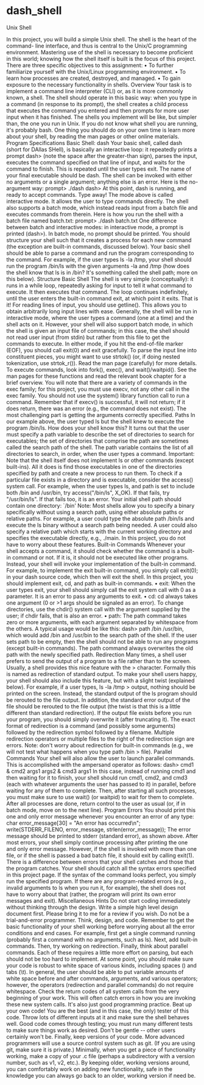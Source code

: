 # dash_shell

Unix Shell

In this project, you will build a simple Unix shell. The shell is the heart of the command-
line interface, and thus is central to the Unix/C programming environment. Mastering use
of the shell is necessary to become proficient in this world; knowing how the shell itself is
built is the focus of this project.
There are three specific objectives to this assignment:
• To further familiarize yourself with the Unix/Linux programming environment.
• To learn how processes are created, destroyed, and managed.
• To gain exposure to the necessary functionality in shells.
Overview
Your task is to implement a command line interpreter (CLI) or, as it is more commonly
known, a shell. The shell should operate in this basic way: when you type in a command
(in response to its prompt), the shell creates a child process that executes the command
you entered and then prompts for more user input when it has finished.
The shells you implement will be like, but simpler than, the one you run in Unix. If you do
not know what shell you are running, it's probably bash. One thing you should do on your
own time is learn more about your shell, by reading the man pages or other online
materials.
Program Specifications
Basic Shell: dash
Your basic shell, called dash (short for DAllas SHell), is basically an interactive loop: it
repeatedly prints a prompt dash> (note the space after the greater-than sign), parses the
input, executes the command specified on that line of input, and waits for the command
to finish. This is repeated until the user types exit. The name of your final executable
should be dash.
The shell can be invoked with either no arguments or a single argument; anything else is
an error. Here is the no-argument way:
prompt> ./dash
dash>
At this point, dash is running, and ready to accept commands. Type away!
The mode above is called interactive mode. It allows the user to type commands directly.
The shell also supports a batch mode, which instead reads input from a batch file and
executes commands from therein. Here is how you run the shell with a batch file
named batch.txt:
prompt> ./dash batch.txt
One difference between batch and interactive modes: in interactive mode, a prompt is
printed (dash>). In batch mode, no prompt should be printed.
You should structure your shell such that it creates a process for each new command (the
exception are built-in commands, discussed below). Your basic shell should be able to
parse a command and run the program corresponding to the command. For example, if
the user types ls -la /tmp, your shell should run the program /bin/ls with the given
arguments -la and /tmp (how does the shell know that ls is in /bin? It's something called
the shell path; more on this below).
Structure
Basic Shell
The shell is very simple (conceptually): it runs in a while loop, repeatedly asking for input
to tell it what command to execute. It then executes that command. The loop continues
indefinitely, until the user enters the built-in command exit, at which point it exits. That
is it!
For reading lines of input, you should use getline(). This allows you to obtain arbitrarily
long input lines with ease. Generally, the shell will be run in interactive mode, where the
user types a command (one at a time) and the shell acts on it. However, your shell will
also support batch mode, in which the shell is given an input file of commands; in this
case, the shell should not read user input (from stdin) but rather from this file to get the
commands to execute.
In either mode, if you hit the end-of-file marker (EOF), you should call exit(0) and exit
gracefully.
To parse the input line into constituent pieces, you might want to use strtok() (or, if doing
nested tokenization, use strtok_r()). Read the man page (carefully) for more details.
To execute commands, look into fork(), exec(), and wait()/waitpid(). See the man pages
for these functions and read the relevant book chapter for a brief overview.
You will note that there are a variety of commands in the exec family; for this project, you
must use execv, not any other call in the exec family. You should not use
the system() library function call to run a command. Remember that if execv() is
successful, it will not return; if it does return, there was an error (e.g., the command does
not exist). The most challenging part is getting the arguments correctly specified.
Paths
In our example above, the user typed ls but the shell knew to execute the
program /bin/ls. How does your shell know this?
It turns out that the user must specify a path variable to describe the set of directories to
search for executables; the set of directories that comprise the path are sometimes called
the search path of the shell. The path variable contains the list of all directories to search,
in order, when the user types a command.
Important: Note that the shell itself does not implement ls or other commands (except
built-ins). All it does is find those executables in one of the directories specified
by path and create a new process to run them.
To check if a particular file exists in a directory and is executable, consider
the access() system call. For example, when the user types ls, and path is set to include
both /bin and /usr/bin, try access("/bin/ls", X_OK). If that fails, try "/usr/bin/ls". If that
fails too, it is an error.
Your initial shell path should contain one directory: `/bin'
Note: Most shells allow you to specify a binary specifically without using a search path,
using either absolute paths or relative paths. For example, a user could type
the absolute path /bin/ls and execute the ls binary without a search path being needed.
A user could also specify a relative path which starts with the current working directory
and specifies the executable directly, e.g., ./main. In this project, you do not have to worry
about these features.
Built-in Commands
Whenever your shell accepts a command, it should check whether the command is
a built-in command or not. If it is, it should not be executed like other programs. Instead,
your shell will invoke your implementation of the built-in command. For example, to
implement the exit built-in command, you simply call exit(0); in your dash source code,
which then will exit the shell.
In this project, you should implement exit, cd, and path as built-in commands.
• exit: When the user types exit, your shell should simply call the exit system call
with 0 as a parameter. It is an error to pass any arguments to exit.
• cd: cd always takes one argument (0 or >1 args should be signaled as an error). To
change directories, use the chdir() system call with the argument supplied by the
user; if chdir fails, that is also an error.
• path: The path command takes zero or more arguments, with each argument
separated by whitespace from the others. A typical usage would be like this: dash>
path /bin /usr/bin, which would add /bin and /usr/bin to the search path of the
shell. If the user sets path to be empty, then the shell should not be able to run any
programs (except built-in commands). The path command always overwrites the
old path with the newly specified path.
Redirection
Many times, a shell user prefers to send the output of a program to a file rather than to
the screen. Usually, a shell provides this nice feature with the > character. Formally this is
named as redirection of standard output. To make your shell users happy, your shell
should also include this feature, but with a slight twist (explained below).
For example, if a user types, ls -la /tmp > output, nothing should be printed on the
screen. Instead, the standard output of the ls program should be rerouted to the
file output. In addition, the standard error output of the file should be rerouted to the
file output (the twist is that this is a little different than standard redirection).
If the output file exists before you run your program, you should simply overwrite it (after
truncating it).
The exact format of redirection is a command (and possibly some arguments) followed
by the redirection symbol followed by a filename. Multiple redirection operators or
multiple files to the right of the redirection sign are errors.
Note: don't worry about redirection for built-in commands (e.g., we will not test what
happens when you type path /bin > file).
Parallel Commands
Your shell will also allow the user to launch parallel commands. This is accomplished with
the ampersand operator as follows:
dash> cmd1 & cmd2 args1 args2 & cmd3 args1
In this case, instead of running cmd1 and then waiting for it to finish, your shell should
run cmd1, cmd2, and cmd3 (each with whatever arguments the user has passed to it) in
parallel, before waiting for any of them to complete.
Then, after starting all such processes, you must make sure to use wait() (or waitpid) to
wait for them to complete. After all processes are done, return control to the user as usual
(or, if in batch mode, move on to the next line).
Program Errors
You should print this one and only error message whenever you encounter an error of
any type:
char error_message[30] = "An error has occurred\n";
write(STDERR_FILENO, error_message, strlen(error_message));
The error message should be printed to stderr (standard error), as shown above.
After most errors, your shell simply continue processing after printing the one and only
error message. However, if the shell is invoked with more than one file, or if the shell is
passed a bad batch file, it should exit by calling exit(1).
There is a difference between errors that your shell catches and those that the program
catches. Your shell should catch all the syntax errors specified in this project page. If the
syntax of the command looks perfect, you simply run the specified program. If there are
any program-related errors (e.g., invalid arguments to ls when you run it, for example),
the shell does not have to worry about that (rather, the program will print its own error
messages and exit).
Miscellaneous Hints
Do not start coding immediately without thinking through the design. Write a simple high
level design document first. Please bring it to me for a review if you wish. Do not be a
trial-and-error programmer. Think, design, and code.
Remember to get the basic functionality of your shell working before worrying about all
the error conditions and end cases. For example, first get a single command running
(probably first a command with no arguments, such as ls).
Next, add built-in commands. Then, try working on redirection. Finally, think about parallel
commands. Each of these requires a little more effort on parsing, but each should not be
too hard to implement.
At some point, you should make sure your code is robust to white space of various kinds,
including spaces () and tabs (\t). In general, the user should be able to put variable
amounts of white space before and after commands, arguments, and various operators;
however, the operators (redirection and parallel commands) do not require whitespace.
Check the return codes of all system calls from the very beginning of your work. This will
often catch errors in how you are invoking these new system calls. It's also just good
programming practice.
Beat up your own code! You are the best (and in this case, the only) tester of this code.
Throw lots of different inputs at it and make sure the shell behaves well. Good code comes
through testing; you must run many different tests to make sure things work as desired.
Don't be gentle -- other users certainly won't be.
Finally, keep versions of your code. More advanced programmers will use a source control
system such as git. (If you are using git, make sure it is private.) Minimally, when you get
a piece of functionality working, make a copy of your .c file (perhaps a subdirectory with
a version number, such as v1, v2, etc.). By keeping older, working versions around, you
can comfortably work on adding new functionality, safe in the knowledge you can always
go back to an older, working version if need be.
